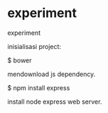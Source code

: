 experiment
==========


experiment


inisialisasi project:


$ bower

  mendownload js dependency.

$ npm install express
  
  install node express web server.

